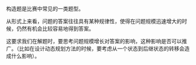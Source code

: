 构造题是比赛中常见的一类题型。

从形式上来看，问题的答案往往具有某种规律性，使得在问题规模迅速增大的时候，仍然有机会比较容易地得到答案。

这要求我们在解题时，要思考问题规模增长对答案的影响，这种影响是否可以推广。（比如在设计动态规划方法的时候，要考虑从一个状态到后继状态的转移会造成什么影响）。